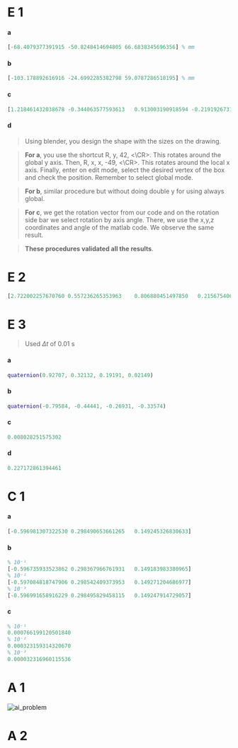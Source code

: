 # E 1
#### a
```matlab
[-68.4079377391915 -50.8248414694805 66.6838345696356] % mm
```
#### b
```matlab
[-103.178892616916 -24.6992285382798 59.0787286518195] % mm
```
#### c
```matlab
[1.218461432038678 -0.344063577593613	0.913003190918594 -0.219192673111922]
```
#### d
> Using blender, you design the shape with the sizes on the drawing.

> **For a**, you use the shortcut R, y, 42, <\CR>. This rotates around the  global y axis. Then, R, x, x, -49, <\CR>. This rotates around the local x axis. Finally, enter on edit mode, select the desired vertex of the box and check the position. Remember to select global mode.

> **For b**, similar procedure but without doing double y for using always global.

> **For c**, we get the rotation vector from our code and on the rotation side bar we select rotation by axis angle. There, we use the x,y,z coordinates and angle of the matlab code. We observe the same result. 

> **These procedures validated all the results**.
# E 2
```matlab
[2.722002257670760 0.557236265353963	0.806880451497850	0.215675406315517]
```

# E 3
> Used $\Delta t$ of 0.01 s
#### a
```matlab
quaternion(0.92707, 0.32132, 0.19191, 0.02149)
```
#### b
```matlab
quaternion(-0.79584, -0.44441, -0.26931, -0.33574)
```
#### c
```matlab
0.008028251575302
```
#### d
```matlab
0.227172861394461
```
# C 1
#### a
```matlab
[-0.596981307322530	0.298490653661265	0.149245326830633]
```
#### b
```matlab
% 10⁻¹
[-0.596735933523862	0.298367966761931	0.149183983380965]
% 10⁻²
[-0.597084818747906	0.298542409373953	0.149271204686977]
% 10⁻³
[-0.596991658916229	0.298495829458115	0.149247914729057]
```
#### c
```matlab
% 10⁻¹
0.000766199120501840
% 10⁻²
0.000323159314320670
% 10⁻³
0.000032316960115536
```
# A 1
![ai_problem](https://github.com/user-attachments/assets/9df51242-a0f0-4788-8062-439cee51a638)

# A 2

